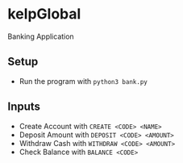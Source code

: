 # kelpGlobal
Banking Application

## Setup
* Run the program with `python3 bank.py`

## Inputs
* Create Account with `CREATE <CODE> <NAME>`
* Deposit Amount with `DEPOSIT <CODE> <AMOUNT>`
* Withdraw Cash with `WITHDRAW <CODE> <AMOUNT>`
* Check Balance with `BALANCE <CODE>`
